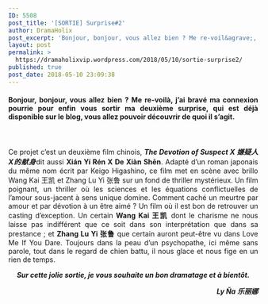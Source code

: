 ```yaml
---
ID: 5508
post_title: '[SORTIE] Surprise#2'
author: DramaHolix
post_excerpt: 'Bonjour, bonjour, vous allez bien ? Me re-voil&agrave;, j&rsquo;ai brav&eacute; ma connexion pourrie pour enfin vous sortir ma deuxi&egrave;me surprise, qui est d&eacute;j&agrave; disponible sur le blog, vous allez pouvoir d&eacute;couvrir de quoi il s&rsquo;agit. Ce projet c&rsquo;est un deuxi&egrave;me film chinois, The Devotion of Suspect X &#23244;&#30097;&#20154;X&#30340;&#29486;&#36523;dit aussi Xi&aacute;n Y&iacute; R&eacute;n X De Xi&agrave;n&hellip; <a href="https://dramaholixvip.wordpress.com/2018/05/10/sortie-surprise2/">Lire la suite <span>[SORTIE] Surprise#2</span></a>'
layout: post
permalink: >
  https://dramaholixvip.wordpress.com/2018/05/10/sortie-surprise2/
published: true
post_date: 2018-05-10 23:09:38
---
```

<h4 style="text-align:justify;"><strong>Bonjour, bonjour, vous allez bien ? Me re-voilà, j&rsquo;ai bravé ma connexion pourrie pour enfin vous sortir ma deuxième surprise, qui est déjà disponible sur le blog, vous allez pouvoir découvrir de quoi il s&rsquo;agit.</strong></h4>
<h6 style="text-align:justify;"><img data-attachment-id="4347" data-permalink="https://dramaholixvip.wordpress.com/2018/05/10/sortie-surprise2/the-devotion-of-the-suspect-x-3/" data-orig-file="https://dramaholixvip.files.wordpress.com/2018/05/the-devotion-of-the-suspect-x.jpg?w=1086" data-orig-size="600,400" data-comments-opened="1" data-image-meta="{&quot;aperture&quot;:&quot;0&quot;,&quot;credit&quot;:&quot;&quot;,&quot;camera&quot;:&quot;&quot;,&quot;caption&quot;:&quot;&quot;,&quot;created_timestamp&quot;:&quot;0&quot;,&quot;copyright&quot;:&quot;&quot;,&quot;focal_length&quot;:&quot;0&quot;,&quot;iso&quot;:&quot;0&quot;,&quot;shutter_speed&quot;:&quot;0&quot;,&quot;title&quot;:&quot;&quot;,&quot;orientation&quot;:&quot;1&quot;}" data-image-title="THE DEVOTION OF THE SUSPECT X" data-image-description="" data-medium-file="https://dramaholixvip.files.wordpress.com/2018/05/the-devotion-of-the-suspect-x.jpg?w=1086?w=300" data-large-file="https://dramaholixvip.files.wordpress.com/2018/05/the-devotion-of-the-suspect-x.jpg?w=1086?w=600" class="aligncenter wp-image-4347 size-full" src="https://united-subs.dearclouds.com/wp-content/uploads/2018/05/f935c43a0a86f8030f201061a1e54a19.jpg" alt="" srcset="https://dramaholixvip.files.wordpress.com/2018/05/the-devotion-of-the-suspect-x.jpg 600w, https://dramaholixvip.files.wordpress.com/2018/05/the-devotion-of-the-suspect-x.jpg?w=150 150w, https://dramaholixvip.files.wordpress.com/2018/05/the-devotion-of-the-suspect-x.jpg?w=300 300w" sizes="(max-width: 600px) 100vw, 600px"   /></h6>
<p style="text-align:justify;">Ce projet c&rsquo;est un deuxième film chinois, <em><strong>The Devotion of Suspect X 嫌疑人X的献身</strong></em>dit aussi <strong>Xián Yí Rén X De Xiàn Shēn</strong>. Adapté d&rsquo;un roman japonais du même nom écrit par Keigo Higashino, ce film met en scène avec brillo Wang Kai 王凯 et Zhang Lu Yi 张鲁 sur un fond de thriller mystérieux. Un film poignant, un thriller où les sciences et les équations conflictuelles de l&rsquo;amour sous-jacent à sens unique domine. Comment caché un meurtre par amour et par dévotion à un être aimé ? Un film où il est bon de retrouver un casting d&rsquo;exception. Un certain <strong>Wang Kai 王凯</strong> dont le charisme ne nous laisse pas indifférent que ce soit dans son interprétation que dans sa prestance ; et <strong>Zhang Lu Yi 张鲁</strong> que certain auront peut-être vu dans Love Me If You Dare. Toujours dans la peau d&rsquo;un psychopathe, ici même sans parole, tout dans le regard de chien battu, il nous glace et nous fige en un rien de temps.</p>
<p style="text-align:center;"><em><strong>Sur cette jolie sortie, je vous souhaite un bon dramatage et à bientôt.</strong></em></p>
<p style="text-align:right;"><em><strong>Ly Ña 乐丽娜</strong></em></p>